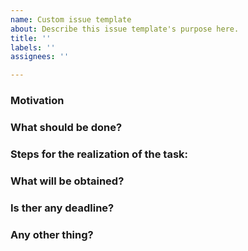 ```yaml
---
name: Custom issue template
about: Describe this issue template's purpose here.
title: ''
labels: ''
assignees: ''

---
```


### Motivation

### What should be done?

### Steps for the realization of the task:

### What will be obtained?

### Is ther any deadline?

### Any other thing?
